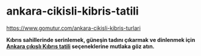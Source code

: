 # ankara-cikisli-kibris-tatili
https://www.gomutur.com/ankara-cikisli-kibris-turlari


**Kıbrıs sahillerinde serinlemek, güneşin tadını çıkarmak ve dinlenmek için [Ankara çıkışlı Kıbrıs tatili](https://www.gomutur.com/ankara-cikisli-kibris-turlari) seçeneklerine mutlaka göz atın.**
